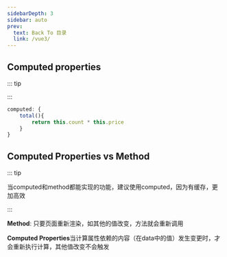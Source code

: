 ```yaml
---
sidebarDepth: 3
sidebar: auto
prev:
  text: Back To 目录
  link: /vue3/
---
```




## Computed properties

::: tip

:::

```js
computed: {
	total(){
		return this.count * this.price
	}
}
```



## Computed Properties vs Method

::: tip

当computed和method都能实现的功能，建议使用computed，因为有缓存，更加高效 

:::

**Method**: 只要页面重新渲染，如其他的值改变，方法就会重新调用

<common-codepen-snippet title="computed-proterties1" slug="dyVoMVB" />

**Computed Properties**当计算属性依赖的内容（在data中的值）发生变更时，才会重新执行计算，其他值改变不会触发



<common-codepen-snippet title="computed-proterties-2" slug="oNGXxJN" />